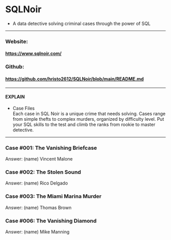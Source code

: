 # SQLNoir
* A data detective solving criminal cases through the power of SQL
---
### Website:  
#### https://www.sqlnoir.com/   
### Github:  
#### https://github.com/hristo2612/SQLNoir/blob/main/README.md
---
#### EXPLAIN
* Case Files   
Each case in SQL Noir is a unique crime that needs solving. Cases range from simple thefts to complex murders, organized by difficulty level. Put your SQL skills to the test and climb the ranks from rookie to master detective.
--- 
### Case #001: The Vanishing Briefcase
Answer: (name) Vincent Malone
### Case #002: The Stolen Sound
Answer: (name) Rico Delgado
### Case #003: The Miami Marina Murder
Answer: (name) Thomas Brown
### Case #006: The Vanishing Diamond
Answer: (name) Mike Manning
